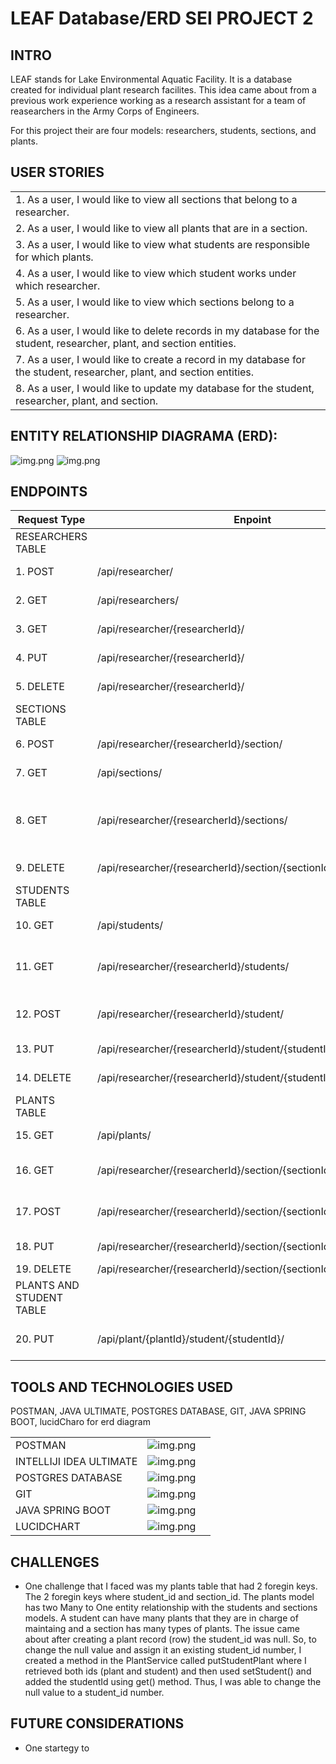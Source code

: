 # LEAF Database/ERD SEI PROJECT 2

## INTRO

LEAF stands for Lake Environmental Aquatic Facility. It is a database created for individual plant research facilites. This idea came about from a previous work experience working as a research assistant for a team of reasearchers in the Army Corps of Engineers. 

For this project their are four models: researchers, students, sections, and plants.


## USER STORIES
| | 
|:---|
|1.	As a user, I would like to view all sections that belong to a researcher.
|2.	As a user, I would like to view all plants that are in a section.
|3.	As a user, I would like to view what students are responsible for which plants.
|4.	As a user, I would like to view which student works under which researcher.
|5.	As a user, I would like to view which sections belong to a researcher.
|6.	As a user, I would like to delete records in my database for the student, researcher, plant, and section entities.
|7.	As a user, I would like to create a record in my database for the student, researcher, plant, and section entities.
|8. As a user, I would like to update my database for the student, researcher, plant, and section.

## ENTITY RELATIONSHIP DIAGRAMA (ERD):
![img.png](images/lucidchart.png)
![img.png](images/visualDiagram.png)


## ENDPOINTS

| Request Type | Enpoint | Functionality |
|--|--|--|
|RESEARCHERS TABLE|
| 1. POST | /api/researcher/ | create a new researcher |
|2. GET | /api/researchers/ | get ALL researchers |
|3. GET | /api/researcher/{researcherId}/ | get one researcher |
|4. PUT | /api/researcher/{researcherId}/ | update one researcher |
|5. DELETE | /api/researcher/{researcherId}/ | delete one researcher |
|SECTIONS TABLE|
|6. POST | /api/researcher/{researcherId}/section/ | delete one researcher |
|7. GET | /api/sections/ | get all sections |
|8. GET | /api/researcher/{researcherId}/sections/ | get all sections that belong to one researcher |
|9. DELETE | /api/researcher/{researcherId}/section/{sectionId}/ | delete a section |
|STUDENTS TABLE|
|10. GET |/api/students/ | get ALL students |
|11. GET | /api/researcher/{researcherId}/students/ | get students that belong to a researcher |
|12. POST | /api/researcher/{researcherId}/student/ | create a student for a researcher |
|13. PUT | /api/researcher/{researcherId}/student/{studentId}/ | update student |
|14. DELETE | /api/researcher/{researcherId}/student/{studentId}/ | delete a student |
| PLANTS TABLE |
|15. GET |/api/plants/ | get ALL plants |
|16. GET | /api/researcher/{researcherId}/section/{sectionId}/plant/ | get plants that are in a section |
|17. POST | /api/researcher/{researcherId}/section/{sectionId}/plant/ | create a plant in a section |
|18. PUT | /api/researcher/{researcherId}/section/{sectionId}/plant/{plantId}/ | update a plant |
|19. DELETE | /api/researcher/{researcherId}/section/{sectionId}/plant/{plantId}/ | delete a plant |
| PLANTS AND STUDENT TABLE |
|20. PUT | /api/plant/{plantId}/student/{studentId}/ | adding a studentId to the plantId |


## TOOLS AND TECHNOLOGIES USED
POSTMAN, JAVA ULTIMATE, POSTGRES DATABASE, GIT, JAVA SPRING BOOT, lucidCharo for erd diagram

|      |           |      |
| -------- | -------------- |--------------|
| POSTMAN |  ![img.png](images/postman.png)|
| INTELLIJI IDEA ULTIMATE |  ![img.png](images/intelliji.png)|
| POSTGRES DATABASE | ![img.png](images/postgresql.png) |
| GIT | ![img.png](images/git.png)|
| JAVA SPRING BOOT | ![img.png](images/javaspringboot.png)|
| LUCIDCHART | ![img.png](images/lucidchart_logo.png) |



## CHALLENGES
- One challenge that I faced was my plants table that had 2 foregin keys. The 2 foregin keys where student_id and section_id. The plants model has two Many to One entity relationship with the students and sections models. A student can have many plants that they are in charge of maintaing and a section has many types of plants. The issue came about after creating a plant record (row) the student_id was null. So, to change the null value and assign it an existing student_id number, I created a method in the PlantService called putStudentPlant where I retrieved both ids (plant and student) and then used setStudent() and added the studentId using get() method. Thus, I was able to change the null value to a student_id number.


## FUTURE CONSIDERATIONS
- One startegy to 


